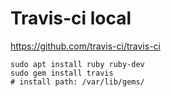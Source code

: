 #  Travis-ci   local

https://github.com/travis-ci/travis-ci

    sudo apt install ruby ruby-dev
    sudo gem install travis
    # install path: /var/lib/gems/
